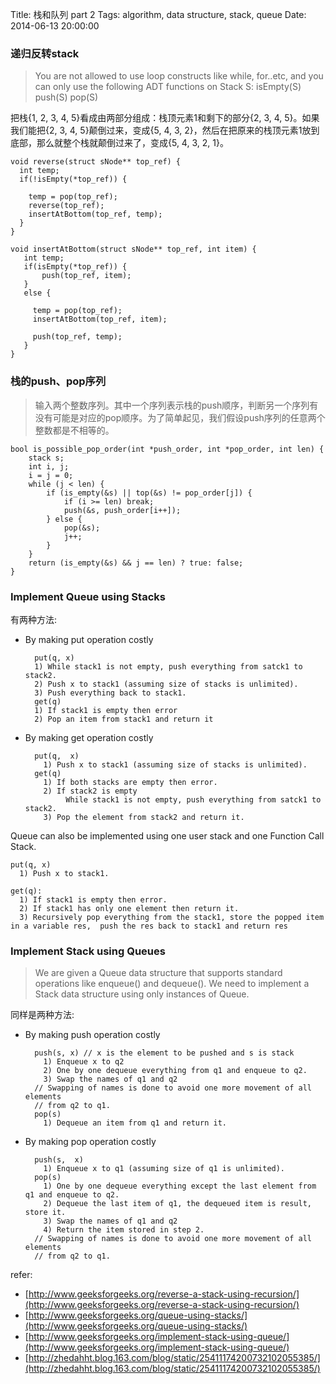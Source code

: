 Title: 栈和队列 part 2
Tags: algorithm, data structure, stack, queue
Date: 2014-06-13 20:00:00

### 递归反转stack
>You are not allowed to use loop constructs like while, for..etc, and you can only use the following ADT functions on Stack S:
  isEmpty(S)
  push(S)
  pop(S)

把栈{1, 2, 3, 4, 5}看成由两部分组成：栈顶元素1和剩下的部分{2, 3, 4, 5}。如果我们能把{2, 3, 4, 5}颠倒过来，变成{5, 4, 3, 2}，然后在把原来的栈顶元素1放到底部，那么就整个栈就颠倒过来了，变成{5, 4, 3, 2, 1}。

    void reverse(struct sNode** top_ref) {
      int temp;   
      if(!isEmpty(*top_ref)) {
         
        temp = pop(top_ref);                        
        reverse(top_ref);
        insertAtBottom(top_ref, temp);
      }      
    } 

    void insertAtBottom(struct sNode** top_ref, int item) {
       int temp;  
       if(isEmpty(*top_ref)) {  
           push(top_ref, item); 
       }
       else {
         
         temp = pop(top_ref);
         insertAtBottom(top_ref, item);
     
         push(top_ref, temp);
       }             
    } 

### 栈的push、pop序列

>输入两个整数序列。其中一个序列表示栈的push顺序，判断另一个序列有没有可能是对应的pop顺序。为了简单起见，我们假设push序列的任意两个整数都是不相等的。

    bool is_possible_pop_order(int *push_order, int *pop_order, int len) {
        stack s;
        int i, j;
        i = j = 0;
        while (j < len) {
            if (is_empty(&s) || top(&s) != pop_order[j]) {
                if (i >= len) break;
                push(&s, push_order[i++]);
            } else {
                pop(&s);
                j++;
            }
        }
        return (is_empty(&s) && j == len) ? true: false;
    }

### Implement Queue using Stacks

有两种方法:

- By making put operation costly  

        put(q, x)
        1) While stack1 is not empty, push everything from satck1 to stack2.
        2) Push x to stack1 (assuming size of stacks is unlimited).
        3) Push everything back to stack1.
        get(q)
        1) If stack1 is empty then error
        2) Pop an item from stack1 and return it

- By making get operation costly  

        put(q,  x)
          1) Push x to stack1 (assuming size of stacks is unlimited).
        get(q)
          1) If both stacks are empty then error.
          2) If stack2 is empty
               While stack1 is not empty, push everything from satck1 to stack2.
          3) Pop the element from stack2 and return it.


Queue can also be implemented using one user stack and one Function Call Stack. 

    put(q, x)
      1) Push x to stack1.

    get(q):
      1) If stack1 is empty then error.
      2) If stack1 has only one element then return it.
      3) Recursively pop everything from the stack1, store the popped item in a variable res,  push the res back to stack1 and return res

### Implement Stack using Queues
>We are given a Queue data structure that supports standard operations like enqueue() and dequeue(). We need to implement a Stack data structure using only instances of Queue.

同样是两种方法:

- By making push operation costly  

        push(s, x) // x is the element to be pushed and s is stack
          1) Enqueue x to q2
          2) One by one dequeue everything from q1 and enqueue to q2.
          3) Swap the names of q1 and q2 
        // Swapping of names is done to avoid one more movement of all elements 
        // from q2 to q1. 
        pop(s)
          1) Dequeue an item from q1 and return it.

- By making pop operation costly  

        push(s,  x)
          1) Enqueue x to q1 (assuming size of q1 is unlimited).
        pop(s)  
          1) One by one dequeue everything except the last element from q1 and enqueue to q2.
          2) Dequeue the last item of q1, the dequeued item is result, store it.
          3) Swap the names of q1 and q2
          4) Return the item stored in step 2.
        // Swapping of names is done to avoid one more movement of all elements 
        // from q2 to q1.

refer:

- [http://www.geeksforgeeks.org/reverse-a-stack-using-recursion/](http://www.geeksforgeeks.org/reverse-a-stack-using-recursion/)
- [http://www.geeksforgeeks.org/queue-using-stacks/](http://www.geeksforgeeks.org/queue-using-stacks/)
- [http://www.geeksforgeeks.org/implement-stack-using-queue/](http://www.geeksforgeeks.org/implement-stack-using-queue/)
- [http://zhedahht.blog.163.com/blog/static/25411174200732102055385/](http://zhedahht.blog.163.com/blog/static/25411174200732102055385/)
